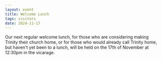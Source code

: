 ```yaml
---
layout: event
title: Welcome Lunch
tags: visitors
date: 2024-11-17
---
```


Our next regular welcome lunch, for those who are considering making Trinity 
their church home, or for those who would already call Trinity home, 
but haven't yet been to a lunch, 
will be held on the 17th of November at 12:30pm in the vicarage. 
